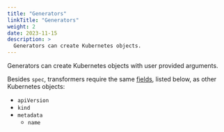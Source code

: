 ```yaml
---
title: "Generators"
linkTitle: "Generators"
weight: 2
date: 2023-11-15
description: >
  Generators can create Kubernetes objects.
---
```


Generators can create Kubernetes objects with user provided arguments.

Besides `spec`, transformers require the same [fields](https://kubernetes.io/docs/concepts/overview/working-with-objects/#required-fields), listed below, as other Kubernetes objects:

* `apiVersion`
* `kind`
* `metadata`
  * `name`
